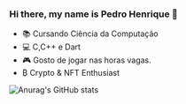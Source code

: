### Hi there, my name is Pedro Henrique 👋

- 📚 Cursando Ciência da Computação
- 💻 C,C++ e Dart
- 🎮 Gosto de jogar nas horas vagas.
- ₿ Crypto & NFT Enthusiast

![Anurag's GitHub stats](https://github-readme-stats.vercel.app/api?username=pedrofasi&show_icons=true&theme=dracula)


<!--
**pedrofasi/pedrofasi** is a ✨ _special_ ✨ repository because its `README.md` (this file) appears on your GitHub profile.

Here are some ideas to get you started:

- 🔭 I’m currently working on ...
- 🌱 I’m currently learning ...
- 👯 I’m looking to collaborate on ...
- 🤔 I’m looking for help with ...
- 💬 Ask me about ...
- 📫 How to reach me: ...
- 😄 Pronouns: ...
- ⚡ Fun fact: ...
-->
